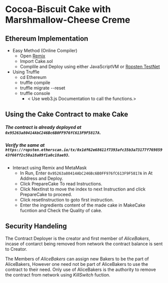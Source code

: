 # Cocoa-Biscuit Cake with Marshmallow-Cheese Creme

## Ethereum Implementation

* Easy Method (Online Compiler)
    * Open [Remix](https://remix.ethereum.org)
    * Import Cake.sol
    * Complile and Deploy using either JavaScriptVM or [Ropsten TestNet](https://medium.com/swlh/deploy-smart-contracts-on-ropsten-testnet-through-ethereum-remix-233cd1494b4b)
* Using Truffle
    * cd Ethereum
    * truffle compile
    * truffle migrate --reset
    * truffle console
        * < Use web3.js Documentation to call the functions.>

## Using the Cake Contract to make Cake
 ##### The contract is already deployed at ` 0x95263a80414AbC246Bc6B0FF976fC613F9F5817A `.
 ##### Verify the same at `https://ropsten.etherscan.io/tx/0x1df62e68611f7393afc35b3a73177f76985943f66ff2c50a18a09f1a0c18ae93`.

* Interact using Remix and MetaMask
    * In Run, Enter `0x95263a80414AbC246Bc6B0FF976fC613F9F5817A` in At Address and Deploy.
    * Click PrepareCake To read Instructions.
    * Click NextInst to move the index to next Instruction and click PrepareCake to proceed.
    * Click resetInstruction to goto first instruction.
    * Enter the ingredients content of the made cake in MakeCake fucntion and Check the Quality of cake.

## Security Handeling

The Contract Deployer is the creator and first member of *AliceBakers*, incase of contarct being removed from network the contract balance is sent to Creator.

The Members of *AliceBakers* can assign new Bakers to be the part of AliceBakers, However one need not be part of AliceBakers to use the contract to their need.
Only use of AliceBakers is the authority to remove the contract from network using *KillSwitch* fuction. 
